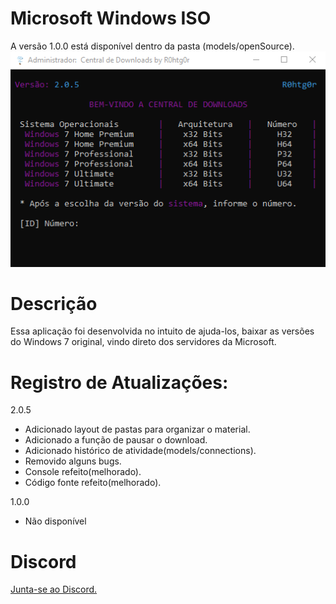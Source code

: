 # Microsoft Windows ISO
A versão 1.0.0 está disponível dentro da pasta (models/openSource).
<img src="images/delete.png" />

# Descrição
Essa aplicação foi desenvolvida no intuito de ajuda-los, baixar as versões do Windows 7 original, vindo direto dos servidores da Microsoft.

# Registro de Atualizações:
2.0.5
  * Adicionado layout de pastas para organizar o material.
  * Adicionado a função de pausar o download.
  * Adicionado histórico de atividade(models/connections).
  * Removido alguns bugs.
  * Console refeito(melhorado).
  * Código fonte refeito(melhorado).
  
1.0.0
  * Não disponível
  
# Discord
<a href="https://discord.gg/CHsnjZB3Ec">Junta-se ao Discord.</a>
 
